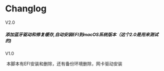 # Changlog

V2.0

##### 	添加蓝牙驱动和修复缓存,自动安装EFI到macOS系统版本（这个2.0是用来测试的)

V1.0

​	本脚本有EFI安装和删除，还有备份环境删除，网卡驱动安装
